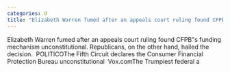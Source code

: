 ```yaml
---
categories: d
title: "Elizabeth Warren fumed after an appeals court ruling found CFPBs funding mechanism unconstitutional Republicans on the other hand hailed the decision  POLITICO"
---
```

Elizabeth Warren fumed after an appeals court ruling found CFPB"s funding mechanism unconstitutional. Republicans, on the other hand, hailed the decision.&nbsp;&nbsp;POLITICOThe Fifth Circuit declares the Consumer Financial Protection Bureau unconstitutional&nbsp;&nbsp;Vox.comThe Trumpiest federal a